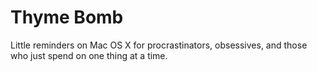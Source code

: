 Thyme Bomb
==========

Little reminders on Mac OS X for procrastinators, obsessives, and those who just spend on one thing at a time.